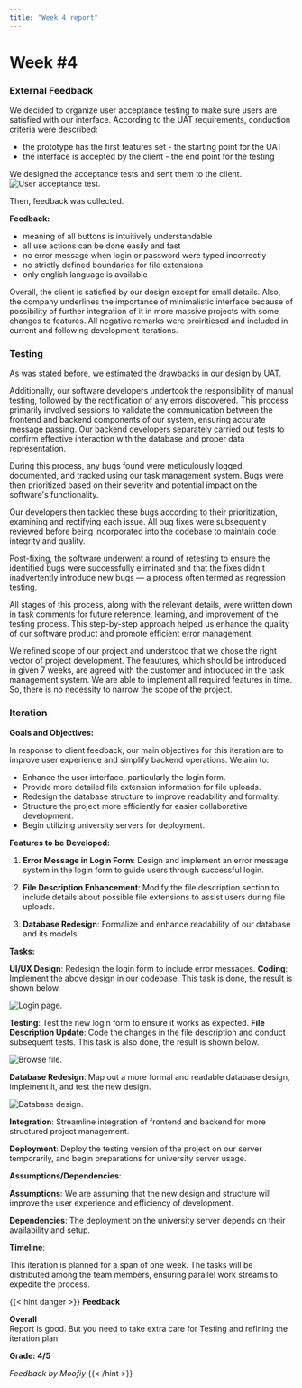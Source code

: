 ```yaml
---
title: "Week 4 report"
---
```


# **Week #4**

### **External Feedback**

We decided to organize user acceptance testing to make sure users are satisfied with our interface.
According to the UAT requirements, conduction criteria were described:

- the prototype has the first features set - the starting point for the UAT
- the interface is accepted by the client - the end point for the testing

We designed the acceptance tests and sent them to the client.
![User acceptance test](/2023/PipeVision/user_testing.jpeg "User test").

Then, feedback was collected.

**Feedback:**

- meaning of all buttons is intuitively understandable
- all use actions can be done easily and fast
- no error message when login or password were typed incorrectly
- no strictly defined boundaries for file extensions
- only english language is available

Overall, the client is satisfied by our design except for small details. Also, the company underlines the importance of minimalistic interface because of possibility of further integration of it in more massive projects with some changes to features. All negative remarks were proiritiesed and included in current and following development iterations.

### **Testing**

As was stated before, we estimated the drawbacks in our design by UAT.

Additionally, our software developers undertook the responsibility of manual testing, followed by the rectification of any errors discovered. This process primarily involved sessions to validate the communication between the frontend and backend components of our system, ensuring accurate message passing. Our backend developers separately carried out tests to confirm effective interaction with the database and proper data representation.

During this process, any bugs found were meticulously logged, documented, and tracked using our task management system. Bugs were then prioritized based on their severity and potential impact on the software's functionality.

Our developers then tackled these bugs according to their prioritization, examining and rectifying each issue. All bug fixes were subsequently reviewed before being incorporated into the codebase to maintain code integrity and quality.

Post-fixing, the software underwent a round of retesting to ensure the identified bugs were successfully eliminated and that the fixes didn't inadvertently introduce new bugs — a process often termed as regression testing.

All stages of this process, along with the relevant details, were written down in task comments for future reference, learning, and improvement of the testing process. This step-by-step approach helped us enhance the quality of our software product and promote efficient error management.

We refined scope of our project and understood that we chose the right vector of project development. The feautures, which should be introduced in given 7 weeks, are agreed with the customer and introduced in the task management system. We are able to implement all required features in time. So, there is no necessity to narrow the scope of the project.

### **Iteration**

**Goals and Objectives:**

In response to client feedback, our main objectives for this iteration are to improve user experience and simplify backend operations. We aim to:

- Enhance the user interface, particularly the login form.
- Provide more detailed file extension information for file uploads.
- Redesign the database structure to improve readability and formality.
- Structure the project more efficiently for easier collaborative development.
- Begin utilizing university servers for deployment.

**Features to be Developed:**

1. **Error Message in Login Form**: Design and implement an error message system in the login form to guide users through successful login.

2. **File Description Enhancement**: Modify the file description section to include details about possible file extensions to assist users during file uploads.

3. **Database Redesign**: Formalize and enhance readability of our database and its models.

**Tasks:**

**UI/UX Design**: Redesign the login form to include error messages.
**Coding**: Implement the above design in our codebase.
This task is done, the result is shown below.

![Login page](/2023/PipeVision/login_with_error.png "Login").

**Testing**: Test the new login form to ensure it works as expected.
**File Description Update**: Code the changes in the file description and conduct subsequent tests.
This task is also done, the result is shown below.

![Browse file](/2023/PipeVision/browse_file.png "File browsing").

**Database Redesign**: Map out a more formal and readable database design, implement it, and test the new design.

![Database design](/2023/PipeVision/db_schema_new.jpeg "Database schema").

**Integration**: Streamline integration of frontend and backend for more structured project management.

**Deployment**: Deploy the testing version of the project on our server temporarily, and begin preparations for university server usage.

**Assumptions/Dependencies**:

**Assumptions**: We are assuming that the new design and structure will improve the user experience and efficiency of development.

**Dependencies**: The deployment on the university server depends on their availability and setup.

**Timeline**:

This iteration is planned for a span of one week. The tasks will be distributed among the team members, ensuring parallel work streams to expedite the process.

{{< hint danger >}}
**Feedback**

**Overall**<br>
Report is good. But you need to take extra care for Testing and refining the iteration plan

**Grade: 4/5**

_Feedback by Moofiy_
{{< /hint >}}
